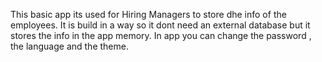 This basic app its used for Hiring Managers to store dhe info of the employees.
It is build in a way so it dont need an external database but it stores the info in the app memory.
In app you can change the password , the language and the theme.
